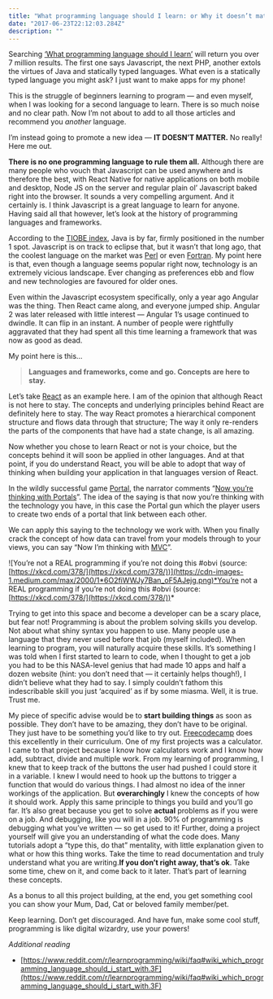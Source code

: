 ```yaml
---
title: "What programming language should I learn: or Why it doesn’t matter"
date: "2017-06-23T22:12:03.284Z"
description: ""
---
```


Searching [‘What programming language should I learn’](https://www.google.com/search?q=what%20programming%20language%20should%20I%20learn) will return you over 7 million results. The first one says Javascript, the next PHP, another extols the virtues of Java and statically typed languages. What even is a statically typed language you might ask? I just want to make apps for my phone!

This is the struggle of beginners learning to program — and even myself, when I was looking for a second language to learn. There is so much noise and no clear path. Now I’m not about to add to all those articles and recommend you *another* language.

I’m instead going to promote a new idea — **IT DOESN’T MATTER.** No really! Here me out.

**There is no one programming language to rule them all.** Although there are many people who vouch that Javascript can be used anywhere and is therefore the best, with React Native for native applications on both mobile and desktop, Node JS on the server and regular plain ol’ Javascript baked right into the browser. It sounds a very compelling argument. And it certainly is. I think Javascript is a great language to learn for anyone. Having said all that however, let’s look at the history of programming languages and frameworks.

According to the [TIOBE index](https://www.tiobe.com/tiobe-index/), Java is by far, firmly positioned in the number 1 spot. Javascript is on track to eclipse that, but it wasn’t that long ago, that the coolest language on the market was [Perl](https://en.wikipedia.org/wiki/Perl) or even [Fortran](https://en.wikipedia.org/wiki/Fortran). My point here is that, even though a language seems popular right now, technology is an extremely vicious landscape. Ever changing as preferences ebb and flow and new technologies are favoured for older ones.

Even within the Javascript ecosystem specifically, only a year ago Angular was the thing. Then React came along, and everyone jumped ship. Angular 2 was later released with little interest — Angular 1’s usage continued to dwindle. It can flip in an instant. A number of people were rightfully aggravated that they had spent all this time learning a framework that was now as good as dead.

My point here is this…
> **Languages and frameworks, come and go. Concepts are here to stay.**

Let’s take [React](https://facebook.github.io/react/docs/thinking-in-react.html) as an example here. I am of the opinion that although React is not here to stay. The concepts and underlying principles behind React are definitely here to stay. The way React promotes a hierarchical component structure and flows data through that structure; The way it only re-renders the parts of the components that have had a state change, is all amazing.

Now whether you chose to learn React or not is your choice, but the concepts behind it will soon be applied in other languages. And at that point, if you do understand React, you will be able to adopt that way of thinking when building your application in that languages version of React.

In the wildly successful game [Portal](https://en.wikipedia.org/wiki/Portal_(video_game)), the narrator comments “[Now you’re thinking with Portals](https://www.youtube.com/watch?v=TluRVBhmf8w)”. The idea of the saying is that now you’re thinking with the technology you have, in this case the Portal gun which the player users to create two ends of a portal that link between each other.

We can apply this saying to the technology we work with. When you finally crack the concept of how data can travel from your models through to your views, you can say “Now I’m thinking with [MVC](https://medium.freecodecamp.com/model-view-controller-mvc-explained-through-ordering-drinks-at-the-bar-efcba6255053)”.

![You’re not a REAL programming if you’re not doing this #obvi (source: [https://xkcd.com/378/](https://xkcd.com/378/))](https://cdn-images-1.medium.com/max/2000/1*6O2fiWWJy7Ban_oF5AJejg.png)*You’re not a REAL programming if you’re not doing this #obvi (source: [https://xkcd.com/378/](https://xkcd.com/378/))*

Trying to get into this space and become a developer can be a scary place, but fear not! Programming is about the problem solving skills you develop. Not about what shiny syntax you happen to use. Many people use a language that they never used before that job (myself included). When learning to program, you will naturally acquire these skills. It’s something I was told when I first started to learn to code, when I thought to get a job you had to be this NASA-level genius that had made 10 apps and half a dozen website (hint: you don’t need that — it certainly helps though!), I didn’t believe what they had to say. I simply couldn’t fathom this indescribable skill you just ‘acquired’ as if by some miasma. Well, it is true. Trust me.

My piece of specific advise would be to **start building things** as soon as possible. They don’t have to be amazing, they don’t have to be original. They just have to be something you’d like to try out. [Freecodecamp](https://www.freecodecamp.com/) does this excellently in their curriculum. One of my first projects was a calculator. I came to that project because I know how calculators work and I know how add, subtract, divide and multiple work. From my learning of programming, I knew that to keep track of the buttons the user had pushed I could store it in a variable. I knew I would need to hook up the buttons to trigger a function that would do various things. I had almost no idea of the inner workings of the application. But **overarchingly** I knew the concepts of how it should work. Apply this same principle to things you build and you’ll go far. It’s also great because you get to solve **actual** problems as if you were on a job. And debugging, like you will in a job. 90% of programming is debugging what you’ve written — so get used to it! Further, doing a project yourself will give you an understanding of what the code does. Many tutorials adopt a “type this, do that” mentality, with little explanation given to what or how this thing works. Take the time to read documentation and truly understand what you are writing.**If you don’t right away, that’s ok**. Take some time, chew on it, and come back to it later. That’s part of learning these concepts.

As a bonus to all this project building, at the end, you get something cool you can show your Mum, Dad, Cat or beloved family member/pet.

Keep learning. Don’t get discouraged. And have fun, make some cool stuff, programming is like digital wizardry, use your powers!

*Additional reading*

* [https://www.reddit.com/r/learnprogramming/wiki/faq#wiki_which_programming_language_should_i_start_with.3F](https://www.reddit.com/r/learnprogramming/wiki/faq#wiki_which_programming_language_should_i_start_with.3F)
